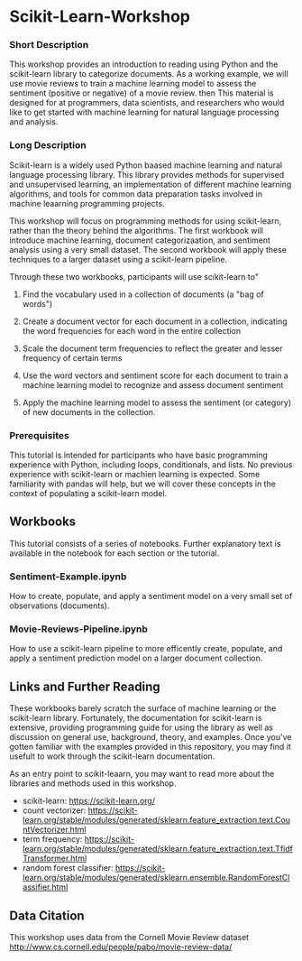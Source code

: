 # Scikit-Learn-Workshop

### Short Description

This workshop provides an introduction to reading using Python and the scikit-learn library to categorize documents. As a working example, we will use movie reviews to train a machine learning model to assess the sentiment (positive or negative) of a movie review. then This material is designed for at programmers, data scientists, and researchers who would like to get started with machine learning for natural language processing and analysis. 

### Long Description

Scikit-learn is a widely used Python baased machine learning and natural language processing library. This library provides methods for supervised and unsupervised learning, an implementation of different machine learning algorithms, and tools for common data preparation tasks involved in machine leaarning programming projects.

This workshop will focus on programming methods for using scikit-learn, rather than the theory behind the algorithms. The first workbook will introduce machine learning, document categorizaation, and sentiment analysis using a very small dataset. The second workbook will apply these techniques to a larger dataset using a scikit-learn pipeline. 

Through these two workbooks, participants will use scikit-learn to"

1. Find the vocabulary used in a collection of documents (a "bag of words")

2. Create a document vector for each document in a collection, indicating the word frequencies for each word in the entire collection

3. Scale the document term frequencies to reflect the greater and lesser frequency of certain terms

4. Use the word vectors and sentiment score for each document to train a machine learning model to recognize and assess document sentiment
 
5. Apply the machine learning model to assess the sentiment (or category) of new documents in the collection. 

### Prerequisites

This tutorial is intended for participants who have basic programming experience with Python, including loops, conditionals, and lists. No previous experience with scikit-learn or machien learning is expected. Some familiarity with pandas will help, but we will cover these concepts in the context of populating a scikit-learn model.  

## Workbooks

This tutorial consists of a series of notebooks. Further explanatory text is available in the notebook for each section or the tutorial. 

### Sentiment-Example.ipynb

How to create, populate, and apply a sentiment model on a very small set of observations (documents).

### Movie-Reviews-Pipeline.ipynb

How to use a scikit-learn pipeline to more efficently create, populate, and apply a sentiment prediction model on a larger document collection. 

## Links and Further Reading

These workbooks barely scratch the surface of machine learning or the scikit-learn library. Fortunately, the documentation for scikit-learn is extensive, providing programming guide for using the library as well as discussion on general use, background, theory, and examples. Once you've gotten familiar with the examples provided in this repository, you may find it usefult to work through the scikit-learn documentation.

As an entry point to scikit-leaarn, you may want to read more about the libraries and methods used in this workshop. 

* scikit-learn: https://scikit-learn.org/
* count vectorizer: https://scikit-learn.org/stable/modules/generated/sklearn.feature_extraction.text.CountVectorizer.html
* term frequency: https://scikit-learn.org/stable/modules/generated/sklearn.feature_extraction.text.TfidfTransformer.html
* random forest classifier: https://scikit-learn.org/stable/modules/generated/sklearn.ensemble.RandomForestClassifier.html

## Data Citation
This workshop uses data from the Cornell Movie Review dataset
http://www.cs.cornell.edu/people/pabo/movie-review-data/
